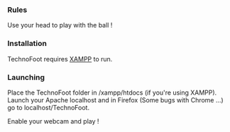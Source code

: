 ### Rules

Use your head to play with the ball !

### Installation

TechnoFoot requires [XAMPP](https://www.apachefriends.org/fr/index.html) to run.

### Launching

Place the TechnoFoot folder in /xampp/htdocs (if you're using XAMPP).
Launch your Apache localhost and in Firefox (Some bugs with Chrome ...) go to localhost/TechnoFoot.

Enable your webcam and play !
